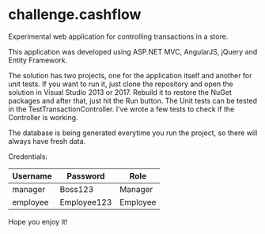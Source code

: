 # challenge.cashflow
Experimental web application for controlling transactions in a store.

This application was developed using ASP.NET MVC, AngularJS, jQuery and Entity Framework.

The solution has two projects, one for the application itself and another for unit tests.
If you want to run it, just clone the repository and open the solution in Visual Studio 2013 or 2017. Rebuild it to restore the NuGet packages and after that, just hit the Run button.
The Unit tests can be tested in the TestTransactionController. I've wrote a few tests to check if the Controller is working.

The database is being generated everytime you run the project, so there will always have fresh data.

Credentials:

| Username | Password | Role |
|--- | --- | --- |
| manager | Boss123 | Manager |
| employee | Employee123 | Employee |

Hope you enjoy it!
